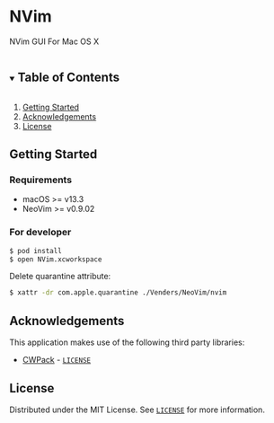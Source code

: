# NVim

NVim GUI For Mac OS X

<details open="open">
  <summary><h2 style="display: inline-block">Table of Contents</h2></summary>
  <ol>
    <li><a href="#getting-started">Getting Started</a></li>
    <li><a href="#acknowledgements">Acknowledgements</a></li>
    <li><a href="#license">License</a></li>
  </ol>
</details>

## Getting Started

### Requirements

- macOS >= v13.3
- NeoVim >= v0.9.02

### For developer

```bash
$ pod install
$ open NVim.xcworkspace
```

Delete quarantine attribute:
```bash
$ xattr -dr com.apple.quarantine ./Venders/NeoVim/nvim
```

## Acknowledgements

This application makes use of the following third party libraries:
- [CWPack](https://github.com/clwi/CWPack) - [`LICENSE`](Venders/CWPack/LICENSE)

## License

Distributed under the MIT License. See [`LICENSE`](LICENSE) for more information.
